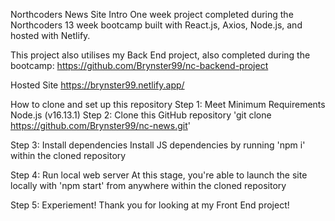 Northcoders News Site
Intro
One week project completed during the Northcoders 13 week bootcamp built with React.js, Axios, Node.js, and hosted with Netlify.

This project also utilises my Back End project, also completed during the bootcamp: https://github.com/Brynster99/nc-backend-project

Hosted Site
https://brynster99.netlify.app/


How to clone and set up this repository
Step 1: Meet Minimum Requirements
Node.js (v16.13.1)
Step 2: Clone this GitHub repository
'git clone https://github.com/Brynster99/nc-news.git'

Step 3: Install dependencies
Install JS dependencies by running 'npm i' within the cloned repository

Step 4: Run local web server
At this stage, you're able to launch the site locally with 'npm start' from anywhere within the cloned repository

Step 5: Experiement!
Thank you for looking at my Front End project!
